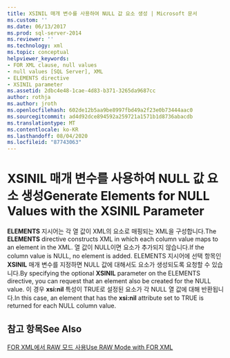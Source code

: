```yaml
---
title: XSINIL 매개 변수를 사용하여 NULL 값 요소 생성 | Microsoft 문서
ms.custom: ''
ms.date: 06/13/2017
ms.prod: sql-server-2014
ms.reviewer: ''
ms.technology: xml
ms.topic: conceptual
helpviewer_keywords:
- FOR XML clause, null values
- null values [SQL Server], XML
- ELEMENTS directive
- XSINIL parameter
ms.assetid: 2dbc4e48-1cae-4d83-b371-3265da9687cc
author: rothja
ms.author: jroth
ms.openlocfilehash: 602de12b5aa9be8997fbd49a2f23e0b73444aac0
ms.sourcegitcommit: ad4d92dce894592a259721a1571b1d8736abacdb
ms.translationtype: MT
ms.contentlocale: ko-KR
ms.lasthandoff: 08/04/2020
ms.locfileid: "87743063"
---
```

# <a name="generate-elements-for-null-values-with-the-xsinil-parameter"></a><span data-ttu-id="0616d-102">XSINIL 매개 변수를 사용하여 NULL 값 요소 생성</span><span class="sxs-lookup"><span data-stu-id="0616d-102">Generate Elements for NULL Values with the XSINIL Parameter</span></span>
  <span data-ttu-id="0616d-103">**ELEMENTS** 지시어는 각 열 값이 XML의 요소로 매핑되는 XML을 구성합니다.</span><span class="sxs-lookup"><span data-stu-id="0616d-103">The **ELEMENTS** directive constructs XML in which each column value maps to an element in the XML.</span></span> <span data-ttu-id="0616d-104">열 값이 NULL이면 요소가 추가되지 않습니다.</span><span class="sxs-lookup"><span data-stu-id="0616d-104">If the column value is NULL, no element is added.</span></span> <span data-ttu-id="0616d-105">ELEMENTS 지시어에 선택 항목인 **XSINIL** 매개 변수를 지정하면 NULL 값에 대해서도 요소가 생성되도록 요청할 수 있습니다.</span><span class="sxs-lookup"><span data-stu-id="0616d-105">By specifying the optional **XSINIL** parameter on the ELEMENTS directive, you can request that an element also be created for the NULL value.</span></span> <span data-ttu-id="0616d-106">이 경우 **xsi:nil** 특성이 TRUE로 설정된 요소가 각 NULL 열 값에 대해 반환됩니다.</span><span class="sxs-lookup"><span data-stu-id="0616d-106">In this case, an element that has the **xsi:nil** attribute set to TRUE is returned for each NULL column value.</span></span>  
  
## <a name="see-also"></a><span data-ttu-id="0616d-107">참고 항목</span><span class="sxs-lookup"><span data-stu-id="0616d-107">See Also</span></span>  
 [<span data-ttu-id="0616d-108">FOR XML에서 RAW 모드 사용</span><span class="sxs-lookup"><span data-stu-id="0616d-108">Use RAW Mode with FOR XML</span></span>](use-raw-mode-with-for-xml.md)  
  
  
